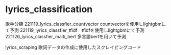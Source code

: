 # lyrics_classification

歌手分類
221119_lyrics_classfier_countvector countvectorを使用しlightgbmにて予測
221119_lyrics_classfier_tfidf　tfidfを使用しlightgbmにて予測
221126_lyrics_classfier_malti_bert 多言語bertを用いて予測

lyrics_scraping 歌詞データの作成に使用したスクレイピングコード
